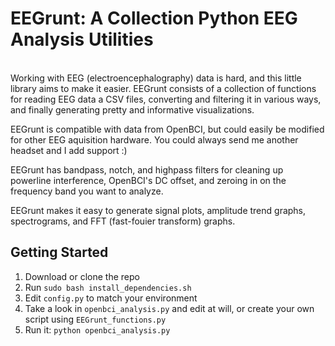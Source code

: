 # EEGrunt: A Collection Python EEG Analysis Utilities
<br> Working with EEG (electroencephalography) data is hard, and this little library aims to make it easier. EEGrunt consists of a collection of functions for reading EEG data a CSV files, converting and filtering it in various ways, and finally generating pretty and informative visualizations.

EEGrunt is compatible with data from OpenBCI, but could easily be modified for other EEG aquisition hardware. You could always send me another headset and I add support :)

EEGrunt has bandpass, notch, and highpass filters for cleaning up powerline interference, OpenBCI's DC offset, and zeroing in on the frequency band you want to analyze.

EEGrunt makes it easy to generate signal plots, amplitude trend graphs, spectrograms, and FFT (fast-fouier transform) graphs.

## Getting Started
1. Download or clone the repo
2. Run `sudo bash install_dependencies.sh`
3. Edit `config.py` to match your environment
4. Take a look in `openbci_analysis.py` and edit at will, or create your own script using `EEGrunt_functions.py`
5. Run it: `python openbci_analysis.py`
